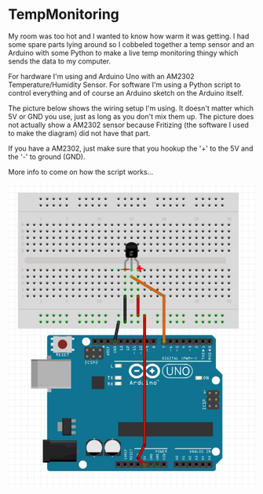 # TempMonitoring
My room was too hot and I wanted to know how warm it was getting. I had some spare parts lying around so I cobbeled together a temp sensor and an Arduino with some Python to make a live temp monitoring thingy which sends the data to my computer.

For hardware I'm using and Arduino Uno with an AM2302 Temperature/Humidity Sensor.
For software I'm using a Python script to control everything and of course an Arduino sketch on the Arduino itself.

The picture below shows the wiring setup I'm using. It doesn't matter which 5V or GND you use, just as long as you don't mix them up.
The picture does not actually show a AM2302 sensor because Fritizing (the software I used to make the diagram) did not have that part.

If you have a AM2302, just make sure that you hookup the '+' to the 5V and the '-' to ground (GND). 

More info to come on how the script works...

![Image description](https://github.com/drew-loukusa/TempMonitoring/blob/master/WiringDiagram.JPG)
